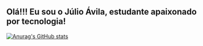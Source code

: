 ## Olá!!! Eu sou o Júlio Ávila, estudante apaixonado por tecnologia!



[![Anurag's GitHub stats](https://github-readme-stats.vercel.app/api?username=JulioAvilaS)](https://github.com/anuraghazra/github-readme-stats)
